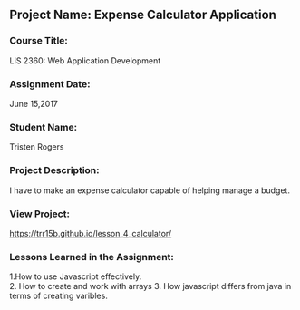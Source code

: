 ## Project Name:  Expense Calculator Application

### Course Title:
LIS 2360:  Web Application Development

### Assignment Date:  
June 15,2017

### Student Name:  
Tristen Rogers

### Project Description:
I have to make an expense calculator capable of helping manage a budget.

### View Project:
https://trr15b.github.io/lesson_4_calculator/

### Lessons Learned in the Assignment:
1.How to use Javascript effectively.    
2. How to create and work with arrays 
3. How javascript differs from java in terms of creating varibles. 

